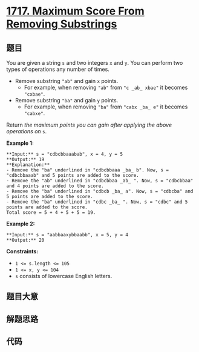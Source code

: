# [1717. Maximum Score From Removing Substrings](https://leetcode.com/problems/maximum-score-from-removing-substrings)

## 题目

You are given a string `s` and two integers `x` and `y`. You can perform two
types of operations any number of times.

  * Remove substring `"ab"` and gain `x` points. 
    * For example, when removing `"ab"` from `"c _ab_ xbae"` it becomes `"cxbae"`.
  * Remove substring `"ba"` and gain `y` points. 
    * For example, when removing `"ba"` from `"cabx _ba_ e"` it becomes `"cabxe"`.

Return _the maximum points you can gain after applying the above operations
on_ `s`.



**Example 1:**

    
    
    **Input:** s = "cdbcbbaaabab", x = 4, y = 5
    **Output:** 19
    **Explanation:**
    - Remove the "ba" underlined in "cdbcbbaaa _ba_ b". Now, s = "cdbcbbaaab" and 5 points are added to the score.
    - Remove the "ab" underlined in "cdbcbbaa _ab_ ". Now, s = "cdbcbbaa" and 4 points are added to the score.
    - Remove the "ba" underlined in "cdbcb _ba_ a". Now, s = "cdbcba" and 5 points are added to the score.
    - Remove the "ba" underlined in "cdbc _ba_ ". Now, s = "cdbc" and 5 points are added to the score.
    Total score = 5 + 4 + 5 + 5 = 19.

**Example 2:**

    
    
    **Input:** s = "aabbaaxybbaabb", x = 5, y = 4
    **Output:** 20
    



**Constraints:**

  * `1 <= s.length <= 105`
  * `1 <= x, y <= 104`
  * `s` consists of lowercase English letters.


## 题目大意

## 解题思路

## 代码

```javascript

```
